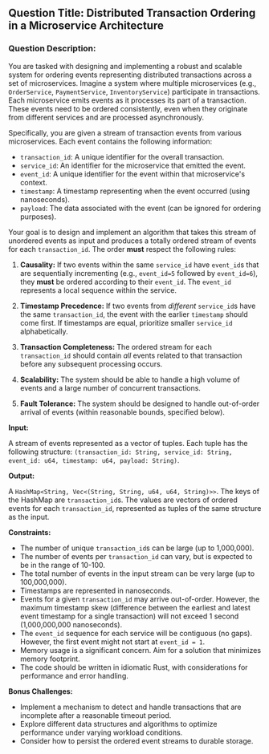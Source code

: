 ## Question Title: Distributed Transaction Ordering in a Microservice Architecture

### Question Description:

You are tasked with designing and implementing a robust and scalable system for ordering events representing distributed transactions across a set of microservices.  Imagine a system where multiple microservices (e.g., `OrderService`, `PaymentService`, `InventoryService`) participate in transactions.  Each microservice emits events as it processes its part of a transaction.  These events need to be ordered consistently, even when they originate from different services and are processed asynchronously.

Specifically, you are given a stream of transaction events from various microservices. Each event contains the following information:

*   `transaction_id`: A unique identifier for the overall transaction.
*   `service_id`: An identifier for the microservice that emitted the event.
*   `event_id`: A unique identifier for the event within that microservice's context.
*   `timestamp`: A timestamp representing when the event occurred (using nanoseconds).
*   `payload`: The data associated with the event (can be ignored for ordering purposes).

Your goal is to design and implement an algorithm that takes this stream of unordered events as input and produces a totally ordered stream of events for each `transaction_id`. The order **must** respect the following rules:

1.  **Causality:**  If two events within the same `service_id` have `event_id`s that are sequentially incrementing (e.g., `event_id=5` followed by `event_id=6`), they **must** be ordered according to their `event_id`. The `event_id` represents a local sequence within the service.

2.  **Timestamp Precedence:** If two events from *different* `service_id`s have the same `transaction_id`, the event with the earlier `timestamp` should come first. If timestamps are equal, prioritize smaller `service_id` alphabetically.

3.  **Transaction Completeness:** The ordered stream for each `transaction_id` should contain *all* events related to that transaction before any subsequent processing occurs.

4.  **Scalability:** The system should be able to handle a high volume of events and a large number of concurrent transactions.

5.  **Fault Tolerance:** The system should be designed to handle out-of-order arrival of events (within reasonable bounds, specified below).

**Input:**

A stream of events represented as a vector of tuples. Each tuple has the following structure: `(transaction_id: String, service_id: String, event_id: u64, timestamp: u64, payload: String)`.

**Output:**

A `HashMap<String, Vec<(String, String, u64, u64, String)>>`. The keys of the HashMap are `transaction_id`s. The values are vectors of ordered events for each `transaction_id`, represented as tuples of the same structure as the input.

**Constraints:**

*   The number of unique `transaction_id`s can be large (up to 1,000,000).
*   The number of events per `transaction_id` can vary, but is expected to be in the range of 10-100.
*   The total number of events in the input stream can be very large (up to 100,000,000).
*   Timestamps are represented in nanoseconds.
*   Events for a given `transaction_id` may arrive out-of-order. However, the maximum timestamp skew (difference between the earliest and latest event timestamp for a single transaction) will not exceed 1 second (1,000,000,000 nanoseconds).
*   The `event_id` sequence for each service will be contiguous (no gaps). However, the first event might not start at `event_id = 1`.
*   Memory usage is a significant concern. Aim for a solution that minimizes memory footprint.
*   The code should be written in idiomatic Rust, with considerations for performance and error handling.

**Bonus Challenges:**

*   Implement a mechanism to detect and handle transactions that are incomplete after a reasonable timeout period.
*   Explore different data structures and algorithms to optimize performance under varying workload conditions.
*   Consider how to persist the ordered event streams to durable storage.
